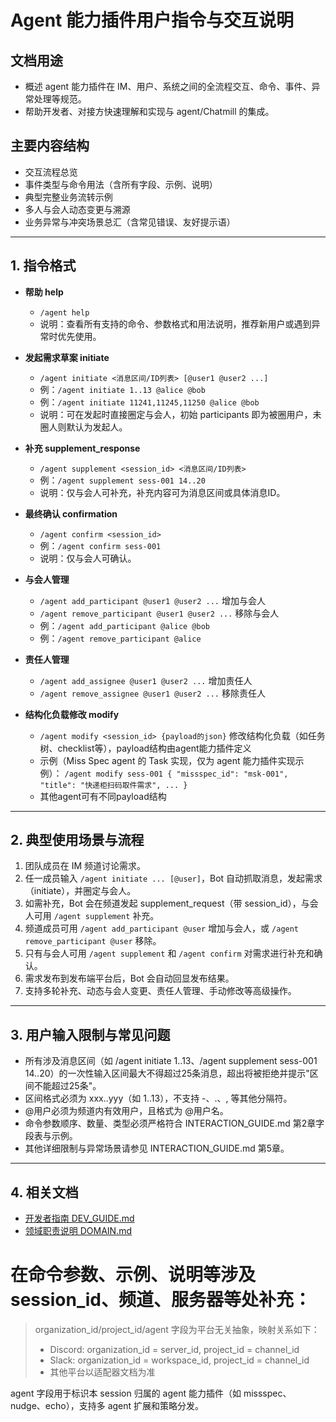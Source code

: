 # Agent 能力插件用户指令与交互说明

## 文档用途
- 概述 agent 能力插件在 IM、用户、系统之间的全流程交互、命令、事件、异常处理等规范。
- 帮助开发者、对接方快速理解和实现与 agent/Chatmill 的集成。

## 主要内容结构
- 交互流程总览
- 事件类型与命令用法（含所有字段、示例、说明）
- 典型完整业务流转示例
- 多人与会人动态变更与溯源
- 业务异常与冲突场景总汇（含常见错误、友好提示语）

---

## 1. 指令格式

- **帮助 help**
  - `/agent help`
  - 说明：查看所有支持的命令、参数格式和用法说明，推荐新用户或遇到异常时优先使用。

- **发起需求草案 initiate**
  - `/agent initiate <消息区间/ID列表> [@user1 @user2 ...]`
  - 例：`/agent initiate 1..13 @alice @bob`
  - 例：`/agent initiate 11241,11245,11250 @alice @bob`
  - 说明：可在发起时直接圈定与会人，初始 participants 即为被圈用户，未圈人则默认为发起人。

- **补充 supplement_response**
  - `/agent supplement <session_id> <消息区间/ID列表>`
  - 例：`/agent supplement sess-001 14..20`
  - 说明：仅与会人可补充，补充内容可为消息区间或具体消息ID。

- **最终确认 confirmation**
  - `/agent confirm <session_id>`
  - 例：`/agent confirm sess-001`
  - 说明：仅与会人可确认。

- **与会人管理**
  - `/agent add_participant @user1 @user2 ...`  增加与会人
  - `/agent remove_participant @user1 @user2 ...`  移除与会人
  - 例：`/agent add_participant @alice @bob`
  - 例：`/agent remove_participant @alice`

- **责任人管理**
  - `/agent add_assignee @user1 @user2 ...`  增加责任人
  - `/agent remove_assignee @user1 @user2 ...`  移除责任人

- **结构化负载修改 modify**
  - `/agent modify <session_id> {payload的json}`  修改结构化负载（如任务树、checklist等），payload结构由agent能力插件定义
  - 示例（Miss Spec agent 的 Task 实现，仅为 agent 能力插件实现示例）：
    `/agent modify sess-001 { "missspec_id": "msk-001", "title": "快递柜扫码取件需求", ... }`
  - 其他agent可有不同payload结构

---

## 2. 典型使用场景与流程

1. 团队成员在 IM 频道讨论需求。
2. 任一成员输入 `/agent initiate ... [@user]`，Bot 自动抓取消息，发起需求（initiate），并圈定与会人。
3. 如需补充，Bot 会在频道发起 supplement_request（带 session_id），与会人可用 `/agent supplement` 补充。
4. 频道成员可用 `/agent add_participant @user` 增加与会人，或 `/agent remove_participant @user` 移除。
5. 只有与会人可用 `/agent supplement` 和 `/agent confirm` 对需求进行补充和确认。
6. 需求发布到发布端平台后，Bot 会自动回显发布结果。
7. 支持多轮补充、动态与会人变更、责任人管理、手动修改等高级操作。

---

## 3. 用户输入限制与常见问题

- 所有涉及消息区间（如 /agent initiate 1..13、/agent supplement sess-001 14..20）的一次性输入区间最大不得超过25条消息，超出将被拒绝并提示"区间不能超过25条"。
- 区间格式必须为 xxx..yyy（如 1..13），不支持 -、.、, 等其他分隔符。
- @用户必须为频道内有效用户，且格式为 @用户名。
- 命令参数顺序、数量、类型必须严格符合 INTERACTION_GUIDE.md 第2章字段表与示例。
- 其他详细限制与异常场景请参见 INTERACTION_GUIDE.md 第5章。

---

## 4. 相关文档
- [开发者指南 DEV_GUIDE.md](../developer/ARCHITECTURE.md)
- [领域职责说明 DOMAIN.md](../developer/DOMAIN.md)

# 在命令参数、示例、说明等涉及 session_id、频道、服务器等处补充：
> organization_id/project_id/agent 字段为平台无关抽象，映射关系如下：
> - Discord: organization_id = server_id, project_id = channel_id
> - Slack: organization_id = workspace_id, project_id = channel_id
> - 其他平台以适配器文档为准

agent 字段用于标识本 session 归属的 agent 能力插件（如 missspec、nudge、echo），支持多 agent 扩展和策略分发。

